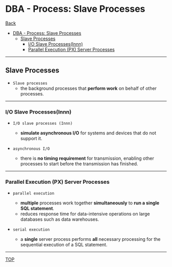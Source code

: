 # DBA - Process: Slave Processes

[Back](../../index.md)

- [DBA - Process: Slave Processes](#dba---process-slave-processes)
  - [Slave Processes](#slave-processes)
    - [I/O Slave Processes(Innn)](#io-slave-processesinnn)
    - [Parallel Execution (PX) Server Processes](#parallel-execution-px-server-processes)

---

## Slave Processes

- `Slave processes`
  - the background processes that **perform work** on behalf of other processes.

---

### I/O Slave Processes(Innn)

- `I/O slave processes (Innn)`

  - **simulate asynchronous I/O** for systems and devices that do not support it.

- `asynchronous I/O`
  - there is **no timing requirement** for transmission, enabling other processes to start before the transmission has finished.

---

### Parallel Execution (PX) Server Processes

- `parallel execution`

  - **multiple** processes work together **simultaneously** to **run a single SQL statement**.
  - reduces response time for data-intensive operations on large databases such as data warehouses.

- `serial execution`

  - a **single** server process performs **all** necessary processing for the sequential execution of a SQL statement.

---

[TOP](#dba---process-slave-processes)
